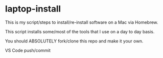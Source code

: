 # laptop-install

This is my script/steps to install/re-install software on a Mac via Homebrew.

This script installs some/most of the tools that I use on a day to day basis. 

You should ABSOLUTELY fork/clone this repo and make it your own. 

VS Code push/commit
